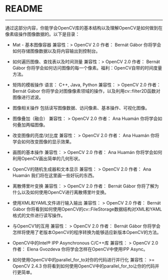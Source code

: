 ﻿# README

---
通过这部分内容，你能学会OpenCV库的基本结构以及理解OpenCV是如何做到在像素级操作图像数据的。以下是目录：

 - Mat - 基本图像容器
   兼容性：> OpenCV 2.0
   作者： Bernát Gábor
   你将学会如何存储图像数据以及将内容输出到控制台。

 - 如何遍历图像、查找表以及时间测量
   兼容性：> OpenCV 2.0
   作者： Bernát Gábor
   你将学会如何访问图像的每一个像素。福利：OpenCV自带的时间度量方法。

 - 矩阵的模板操作
   语言： C++, Java, Python
   兼容性： > OpenCV 2.0
   作者： Bernát Gábor
   你将学会对图像像素领域的操作，以及利用cv::filter2D函数对图像进行滤波。

 - 图像相关操作
   包括读写图像数据、访问像素、基本操作、可视化图像。

 - 图像叠加（融合）
   兼容性： > OpenCV 2.0
   作者： Ana Huamán
   你将学会如何叠加两幅图像。

 - 改变图像的亮度/对比度
   兼容性： > OpenCV 2.0
   作者： Ana Huamán
   你将学会如何改变图像的显示效果。

 - 画图的基本操作
   兼容性： > OpenCV 2.0
   作者： Ana Huamán
   你将学会如何利用OpenCV画出简单的几何形状。

 - OpenCV的随机生成器和文本显示
   兼容性： > OpenCV 2.0
   作者： Ana Huamán
   我们将在这里画一些好玩的东西。

 - 离散傅里叶变换
   兼容性： > OpenCV 2.0
   作者： Bernát Gábor
   你将了解为什么以及如何使用OpenCV进行离散傅里叶变换。

 - 使用XML和YAML文件进行输入输出
   兼容性： > OpenCV 2.0
   作者： Bernát Gábor
   你将看到如何使用OpenCV的cv::FileStorage数据结构对XML和YAML格式的文件进行读写操作。

 - 与OpenCV1的互用
   兼容性： > OpenCV 2.0
   作者： Bernát Gábor
   你将学会怎样将使用了老版本OpenCV的程序转换为能够适应新版本OpenCV的方法。

 - OpenCV中的Intel® IPP Asynchronous C/C++库
   兼容性： > OpenCV 2.0
   作者： Elena Gvozdeva
   你将学会怎样在OpenCV中使用IPP Async。

 - 如何使用OpenCV中的parallel_for_to对你的代码进行并行化
   兼容性： >= OpenCV 2.4.3
   你将看到如何使用OpenCV中的parallel_for_to让你的代码并行更简单。
 
